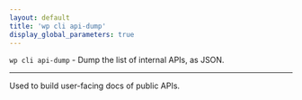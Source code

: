 ```yaml
---
layout: default
title: 'wp cli api-dump'
display_global_parameters: true
---
```


`wp cli api-dump` - Dump the list of internal APIs, as JSON.

<hr />

Used to build user-facing docs of public APIs.



